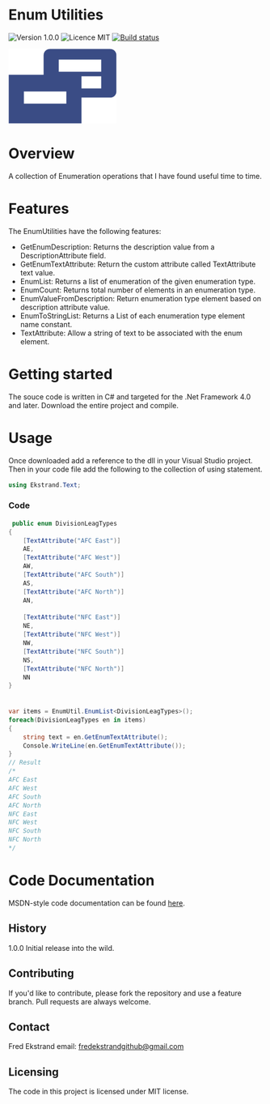 # Enum Utilities

![Version 1.0.0](https://img.shields.io/badge/Version-1.0.0-brightgreen.svg) ![Licence MIT](https://img.shields.io/badge/Licence-MIT-blue.svg) [![Build status](https://ci.appveyor.com/api/projects/status/t1mv34yjy97y6eoj?svg=true)](https://ci.appveyor.com/project/FredEkstrand/enigmabinarycipher-qjdru)

 
![Project type](https://github.com/FredEkstrand/ImageFiles/raw/master/EnumUtilities/Enum.png )
# Overview

A collection of Enumeration operations that I have found useful time to time.

# Features 
The EnumUtilities have the following features:
* GetEnumDescription: Returns the description value from a DescriptionAttribute field.
* GetEnumTextAttribute: Return the custom attribute called TextAttribute text value.
* EnumList: Returns a list of enumeration of the given enumeration type.
* EnumCount: Returns total number of elements in an enumeration type.
* EnumValueFromDescription: Return enumeration type element based on description attribute value.
* EnumToStringList: Returns a List of each enumeration type element name constant.
* TextAttribute: Allow a string of text to be associated with the enum element.

# Getting started
The souce code is written in C# and targeted for the .Net Framework 4.0 and later. Download the entire project and compile.

# Usage
Once downloaded add a reference to the dll in your Visual Studio project.
Then in your code file add the following to the collection of using statement.
```csharp
using Ekstrand.Text;
```
### Code

```csharp
 public enum DivisionLeagTypes
{
    [TextAttribute("AFC East")]
    AE,
    [TextAttribute("AFC West")]
    AW,
    [TextAttribute("AFC South")]
    AS,
    [TextAttribute("AFC North")]
    AN,

    [TextAttribute("NFC East")]
    NE,
    [TextAttribute("NFC West")]
    NW,
    [TextAttribute("NFC South")]
    NS,
    [TextAttribute("NFC North")]
    NN
}


var items = EnumUtil.EnumList<DivisionLeagTypes>();
foreach(DivisionLeagTypes en in items)
{
    string text = en.GetEnumTextAttribute();
    Console.WriteLine(en.GetEnumTextAttribute());      
}    
// Result
/*
AFC East
AFC West
AFC South
AFC North
NFC East
NFC West
NFC South
NFC North
*/
```

# Code Documentation
MSDN-style code documentation can be found [here](http://fredekstrand.github.io/ClassDocEnumUtilities).

## History
 1.0.0 Initial release into the wild.

## Contributing

If you'd like to contribute, please fork the repository and use a feature
branch. Pull requests are always welcome.

## Contact
Fred Ekstrand
email: fredekstrandgithub@gmail.com

## Licensing

The code in this project is licensed under MIT license.
